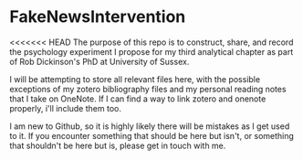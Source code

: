 # FakeNewsIntervention

<<<<<<< HEAD
The purpose of this repo is to construct, share, and record the psychology experiment I propose for my third analytical chapter as part of Rob Dickinson's PhD at University of Sussex. 

I will be attempting to store all relevant files here, with the possible exceptions of my zotero bibliography files and my personal reading notes that I take on OneNote. If I can find a way to link zotero and onenote properly, i'll include them too. 

I am new to Github, so it is highly likely there will be mistakes as I get used to it. If you encounter something that should be here but isn't, or something that shouldn't be here but is, please get in touch with me. 

